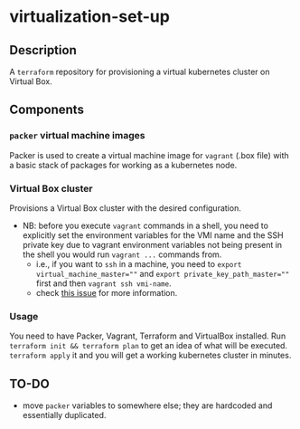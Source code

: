 # virtualization-set-up

## Description

A `terraform` repository for provisioning a virtual kubernetes cluster on Virtual Box.

## Components

### `packer` virtual machine images

Packer is used to create a virtual machine image for `vagrant` (.box file) with a basic stack of packages for working as a kubernetes node.

### Virtual Box cluster

Provisions a Virtual Box cluster with the desired configuration.

- NB: before you execute `vagrant` commands in a shell, you need to explicitly set the environment variables for the VMI name and the SSH private key due to vagrant environment variables not being present in the shell you would run `vagrant ...` commands from.
  - i.e., if you want to `ssh` in a machine, you need to `export virtual_machine_master=""` and `export private_key_path_master=""` first and then `vagrant ssh vmi-name`.
  - check [this issue](https://github.com/bmatcuk/terraform-provider-vagrant/issues/21) for more information.

### Usage

You need to have Packer, Vagrant, Terraform and VirtualBox installed.
Run `terraform init && terraform plan` to get an idea of what will be executed. `terraform apply` it and you will get a working kubernetes cluster in minutes.

## TO-DO

- move `packer` variables to somewhere else; they are hardcoded and essentially duplicated.
